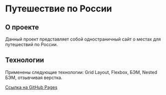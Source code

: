 # Путешествие по России

## О проекте

Данный проект представляет собой одностраничный сайт о местах для путешествий по России.

## Технологии

Применены следующие технологии: Grid Layout, Flexbox, БЭМ, Nested БЭМ, отзывчивая верстка.


 [Ссылка на GitHub Pages](https://www.figma.com/file/5S2WSbEFL6awjVWJ0NWL8Q/Sprint-3_-Russia-_-desktop-mobile?node-id=28503%3A0)

